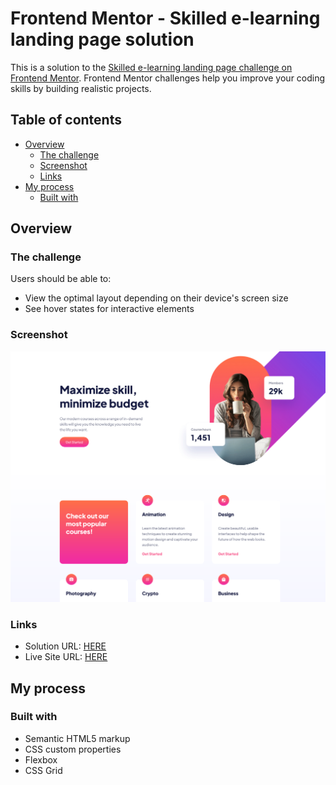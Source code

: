 # Frontend Mentor - Skilled e-learning landing page solution

This is a solution to the [Skilled e-learning landing page challenge on Frontend Mentor](https://www.frontendmentor.io/challenges/skilled-elearning-landing-page-S1ObDrZ8q). Frontend Mentor challenges help you improve your coding skills by building realistic projects.

## Table of contents

- [Overview](#overview)
  - [The challenge](#the-challenge)
  - [Screenshot](#screenshot)
  - [Links](#links)
- [My process](#my-process)
  - [Built with](#built-with)

## Overview

### The challenge

Users should be able to:

- View the optimal layout depending on their device's screen size
- See hover states for interactive elements

### Screenshot

![](./screenshot.png)

### Links

- Solution URL: [HERE](https://www.frontendmentor.io/solutions/skilled-elearning-landing-page-html-css-uB6xbDo2SA)
- Live Site URL: [HERE](https://floriouffreyt.github.io/02_skilled_e-learning_landing_page/)

## My process

### Built with

- Semantic HTML5 markup
- CSS custom properties
- Flexbox
- CSS Grid